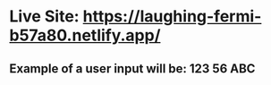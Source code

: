 # Live Site: https://laughing-fermi-b57a80.netlify.app/
## Example of a user input will be: 123 56 ABC
